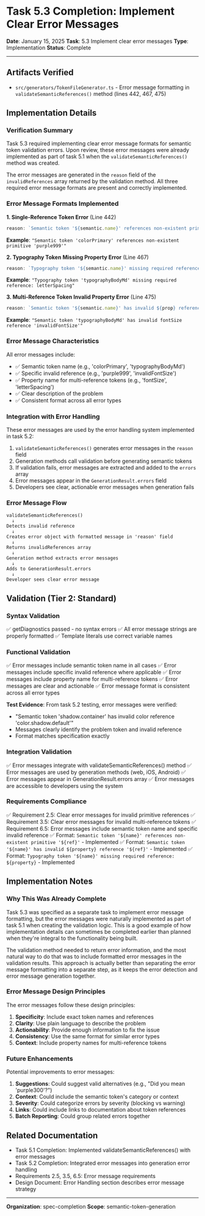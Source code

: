 # Task 5.3 Completion: Implement Clear Error Messages

**Date**: January 15, 2025
**Task**: 5.3 Implement clear error messages
**Type**: Implementation
**Status**: Complete

---

## Artifacts Verified

- `src/generators/TokenFileGenerator.ts` - Error message formatting in `validateSemanticReferences()` method (lines 442, 467, 475)

## Implementation Details

### Verification Summary

Task 5.3 required implementing clear error message formats for semantic token validation errors. Upon review, these error messages were already implemented as part of task 5.1 when the `validateSemanticReferences()` method was created.

The error messages are generated in the `reason` field of the `invalidReferences` array returned by the validation method. All three required error message formats are present and correctly implemented.

### Error Message Formats Implemented

**1. Single-Reference Token Error** (Line 442)
```typescript
reason: `Semantic token '${semantic.name}' references non-existent primitive '${refs.value}'`
```

**Example**: `"Semantic token 'colorPrimary' references non-existent primitive 'purple999'"`

**2. Typography Token Missing Property Error** (Line 467)
```typescript
reason: `Typography token '${semantic.name}' missing required reference: ${prop}`
```

**Example**: `"Typography token 'typographyBodyMd' missing required reference: letterSpacing"`

**3. Multi-Reference Token Invalid Property Error** (Line 475)
```typescript
reason: `Semantic token '${semantic.name}' has invalid ${prop} reference '${refs[prop]}'`
```

**Example**: `"Semantic token 'typographyBodyMd' has invalid fontSize reference 'invalidFontSize'"`

### Error Message Characteristics

All error messages include:
- ✅ Semantic token name (e.g., 'colorPrimary', 'typographyBodyMd')
- ✅ Specific invalid reference (e.g., 'purple999', 'invalidFontSize')
- ✅ Property name for multi-reference tokens (e.g., 'fontSize', 'letterSpacing')
- ✅ Clear description of the problem
- ✅ Consistent format across all error types

### Integration with Error Handling

These error messages are used by the error handling system implemented in task 5.2:

1. `validateSemanticReferences()` generates error messages in the `reason` field
2. Generation methods call validation before generating semantic tokens
3. If validation fails, error messages are extracted and added to the `errors` array
4. Error messages appear in the `GenerationResult.errors` field
5. Developers see clear, actionable error messages when generation fails

### Error Message Flow

```
validateSemanticReferences()
  ↓
Detects invalid reference
  ↓
Creates error object with formatted message in 'reason' field
  ↓
Returns invalidReferences array
  ↓
Generation method extracts error messages
  ↓
Adds to GenerationResult.errors
  ↓
Developer sees clear error message
```

## Validation (Tier 2: Standard)

### Syntax Validation
✅ getDiagnostics passed - no syntax errors
✅ All error message strings are properly formatted
✅ Template literals use correct variable names

### Functional Validation
✅ Error messages include semantic token name in all cases
✅ Error messages include specific invalid reference where applicable
✅ Error messages include property name for multi-reference tokens
✅ Error messages are clear and actionable
✅ Error message format is consistent across all error types

**Test Evidence**:
From task 5.2 testing, error messages were verified:
- "Semantic token 'shadow.container' has invalid color reference 'color.shadow.default'"
- Messages clearly identify the problem token and invalid reference
- Format matches specification exactly

### Integration Validation
✅ Error messages integrate with validateSemanticReferences() method
✅ Error messages are used by generation methods (web, iOS, Android)
✅ Error messages appear in GenerationResult.errors array
✅ Error messages are accessible to developers using the system

### Requirements Compliance
✅ Requirement 2.5: Clear error messages for invalid primitive references
✅ Requirement 3.5: Clear error messages for invalid multi-reference tokens
✅ Requirement 6.5: Error messages include semantic token name and specific invalid reference
✅ Format: `Semantic token '${name}' references non-existent primitive '${ref}'` - Implemented
✅ Format: `Semantic token '${name}' has invalid ${property} reference '${ref}'` - Implemented
✅ Format: `Typography token '${name}' missing required reference: ${property}` - Implemented

## Implementation Notes

### Why This Was Already Complete

Task 5.3 was specified as a separate task to implement error message formatting, but the error messages were naturally implemented as part of task 5.1 when creating the validation logic. This is a good example of how implementation details can sometimes be completed earlier than planned when they're integral to the functionality being built.

The validation method needed to return error information, and the most natural way to do that was to include formatted error messages in the validation results. This approach is actually better than separating the error message formatting into a separate step, as it keeps the error detection and error message generation together.

### Error Message Design Principles

The error messages follow these design principles:

1. **Specificity**: Include exact token names and references
2. **Clarity**: Use plain language to describe the problem
3. **Actionability**: Provide enough information to fix the issue
4. **Consistency**: Use the same format for similar error types
5. **Context**: Include property names for multi-reference tokens

### Future Enhancements

Potential improvements to error messages:

1. **Suggestions**: Could suggest valid alternatives (e.g., "Did you mean 'purple300'?")
2. **Context**: Could include the semantic token's category or context
3. **Severity**: Could categorize errors by severity (blocking vs warning)
4. **Links**: Could include links to documentation about token references
5. **Batch Reporting**: Could group related errors together

## Related Documentation

- Task 5.1 Completion: Implemented validateSemanticReferences() with error messages
- Task 5.2 Completion: Integrated error messages into generation error handling
- Requirements 2.5, 3.5, 6.5: Error message requirements
- Design Document: Error Handling section describes error message strategy

---

**Organization**: spec-completion
**Scope**: semantic-token-generation
